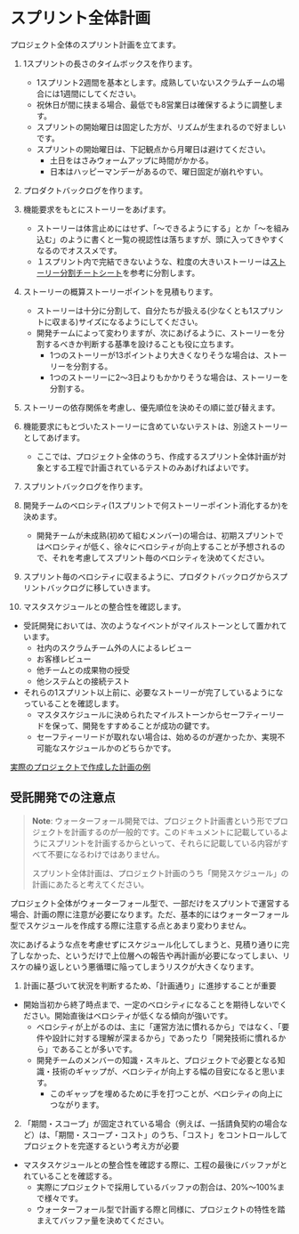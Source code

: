 # スプリント全体計画

プロジェクト全体のスプリント計画を立てます。

1. 1スプリントの長さのタイムボックスを作ります。
   - 1スプリント2週間を基本とします。成熟していないスクラムチームの場合には1週間にしてください。
   - 祝休日が間に挟まる場合、最低でも8営業日は確保するように調整します。
   - スプリントの開始曜日は固定した方が、リズムが生まれるので好ましいです。
   - スプリントの開始曜日は、下記観点から月曜日は避けてください。
       - 土日をはさみウォームアップに時間がかかる。
       - 日本はハッピーマンデーがあるので、曜日固定が崩れやすい。

1. プロダクトバックログを作ります。
  1. 機能要求をもとにストーリーをあげます。
     - ストーリーは体言止めにはせず、「～できるようにする」とか「～を組み込む」のように書くと一覧の視認性は落ちますが、頭に入ってきやすくなるのでオススメです。
     - １スプリント内で完結できないような、粒度の大きいストーリーは[ストーリー分割チートシート](./story_splitting.md)を参考に分割します。
  1. ストーリーの概算ストーリーポイントを見積もります。
     - ストーリーは十分に分割して、自分たちが扱える(少なくとも1スプリントに収まる)サイズになるようにしてください。
     - 開発チームによって変わりますが、次にあげるように、ストーリーを分割するべきか判断する基準を設けることも役に立ちます。
       - 1つのストーリーが13ポイントより大きくなりそうな場合は、ストーリーを分割する。
       - 1つのストーリーに2～3日よりもかかりそうな場合は、ストーリーを分割する。
  1. ストーリーの依存関係を考慮し、優先順位を決めその順に並び替えます。
  1. 機能要求にもとづいたストーリーに含めていないテストは、別途ストーリーとしてあげます。
     - ここでは、プロジェクト全体のうち、作成するスプリント全体計画が対象とする工程で計画されているテストのみあげればよいです。

1. スプリントバックログを作ります。
  1. 開発チームのベロシティ(1スプリントで何ストーリーポイント消化するか)を決めます。
      - 開発チームが未成熟(初めて組むメンバー)の場合は、初期スプリントではベロシティが低く、徐々にベロシティが向上することが予想されるので、それを考慮してスプリント毎のベロシティを決めてください。
  1. スプリント毎のベロシティに収まるように、プロダクトバックログからスプリントバックログに移していきます。

1. マスタスケジュールとの整合性を確認します。
  - 受託開発においては、次のようなイベントがマイルストーンとして置かれています。
    - 社内のスクラムチーム外の人によるレビュー
    - お客様レビュー
    - 他チームとの成果物の授受
    - 他システムとの接続テスト
  - それらの1スプリント以上前に、必要なストーリーが完了しているようになっていることを確認します。
    - マスタスケジュールに決められたマイルストーンからセーフティーリードを保って、開発をすすめることが成功の鍵です。
    - セーフティーリードが取れない場合は、始めるのが遅かったか、実現不可能なスケジュールかのどちらかです。 

[実際のプロジェクトで作成した計画の例](./examples/スプリント全体計画_プロジェクト例.xlsx)

## 受託開発での注意点

> **Note**: ウォーターフォール開発では、プロジェクト計画書という形でプロジェクトを計画するのが一般的です。このドキュメントに記載しているようにスプリントを計画するからといって、それらに記載している内容がすべて不要になるわけではありません。
>
> スプリント全体計画は、プロジェクト計画のうち「開発スケジュール」の計画にあたると考えてください。

プロジェクト全体がウォーターフォール型で、一部だけをスプリントで運営する場合、計画の際に注意が必要になります。ただ、基本的にはウォーターフォール型でスケジュールを作成する際に注意する点とあまり変わりません。

次にあげるような点を考慮せずにスケジュール化してしまうと、見積り通りに完了しなかった、というだけで上位層への報告や再計画が必要になってしまい、リスケの繰り返しという悪循環に陥ってしまうリスクが大きくなります。

1. 計画に基づいて状況を判断するため、「計画通り」に進捗することが重要
  - 開始当初から終了時点まで、一定のベロシティになることを期待しないでください。開始直後はベロシティが低くなる傾向が強いです。
    - ベロシティが上がるのは、主に「運営方法に慣れるから」ではなく、「要件や設計に対する理解が深まるから」であったり「開発技術に慣れるから」であることが多いです。
    - 開発チームのメンバーの知識・スキルと、プロジェクトで必要となる知識・技術のギャップが、ベロシティが向上する幅の目安になると思います。
      - このギャップを埋めるために手を打つことが、ベロシティの向上につながります。
2. 「期間・スコープ」が固定されている場合（例えば、一括請負契約の場合など）は、「期間・スコープ・コスト」のうち、「コスト」をコントロールしてプロジェクトを完遂するという考え方が必要
  - マスタスケジュールとの整合性を確認する際に、工程の最後にバッファがとれていることを確認する。
     - 実際にプロジェクトで採用しているバッファの割合は、20%～100%まで様々です。
     - ウォーターフォール型で計画する際と同様に、プロジェクトの特性を踏まえてバッファ量を決めてください。
